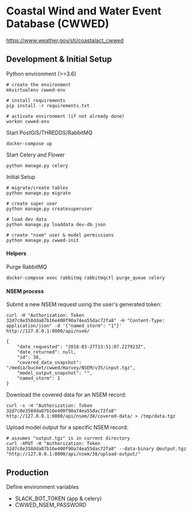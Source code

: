 # Coastal Wind and Water Event Database (CWWED)

https://www.weather.gov/sti/coastalact_cwwed

## Development & Initial Setup

Python environment (>=3.6)

    # create the environment
    mkvirtualenv cwwed-env
    
    # install requirements
    pip install -r requirements.txt
    
    # activate environment (if not already done)
    workon cwwed-env
   
Start PostGIS/THREDDS/RabbitMQ

    docker-compose up
    
Start Celery and Flower

    python manage.py celery
    
Initial Setup

    # migrate/create tables
    python manage.py migrate
    
    # create super user
    python manage.py createsuperuser
    
    # load dev data
    python manage.py loaddata dev-db.json

    # create "nsem" user & model permissions
    python manage.py cwwed-init
    
#### Helpers

Purge RabbitMQ

    docker-compose exec rabbitmq rabbitmqctl purge_queue celery
    
    
#### NSEM process

Submit a new NSEM request using the user's generated token:

    curl -H "Authorization: Token 32d7c8e358dda87b16e400f90a74ea55dac72fa8" -H "Content-Type: application/json" -d '{"named_storm": "1"}' http://127.0.0.1:8000/api/nsem/
    
    {
        "date_requested": "2018-03-27T13:51:07.227923Z",
        "date_returned": null,
        "id": 38,
        "covered_data_snapshot": "/media/bucket/cwwed/Harvey/NSEM/v35/input.tgz",
        "model_output_snapshot": "",
        "named_storm": 1
    }

    
Download the covered data for an NSEM record:

    curl -s -H "Authorization: Token 32d7c8e358dda87b16e400f90a74ea55dac72fa8" http://127.0.0.1:8000/api/nsem/38/covered-data/ > /tmp/data.tgz
    
Upload model output for a specific NSEM record:

    # assumes "output.tgz" is in current directory
    curl -XPUT -H "Authorization: Token 32d7c8e358dda87b16e400f90a74ea55dac72fa8" --data-binary @output.tgz "http://127.0.0.1:8000/api/nsem/38/upload-output/"
    
## Production

Define environment variables
- SLACK_BOT_TOKEN (app & celery)
- CWWED_NSEM_PASSWORD